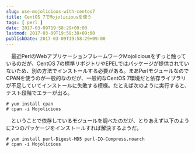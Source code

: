 ```yaml
---
slug: use-mojolicious-with-centos7
title: CentOS 7でMojoliciousを使う
tags: [ perl ]
date: 2017-03-09T19:58:29+09:00
lastmod: 2017-03-09T19:58:38+09:00
publishDate: 2017-03-09T19:58:29+09:00
---
```


　最近PerlのWebアプリケーションフレームワークMojoliciousをずっと触っているのだが、CentOS 7の標準リポジトリやEPELではパッケージが提供されていないため、別の方法でインストールする必要がある。まあPerlモジュールなのでCPANを使うのが一般的なのだが、一般的なCentOS 7環境だと依存ライブラリが不足していてインストールに失敗する模様。たとえば次のように実行すると、テスト段階でエラーが出る。

```
# yum install cpan
# cpan -i Mojolicious
```

　ということで依存しているモジュールを調べたのだが、とりあえず以下のように2つのパッケージをインストールすれば解決するようだ。

```
# yum install perl-Digest-MD5 perl-IO-Compress.noarch
# cpan -i Mojolicious
```

